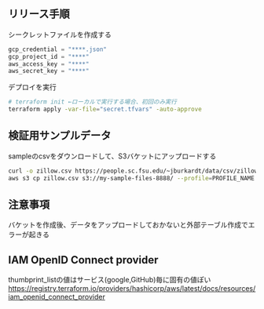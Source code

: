 ## リリース手順

シークレットファイルを作成する

```secret.tfvars
gcp_credential = "****.json"
gcp_project_id = "****"
aws_access_key = "****"
aws_secret_key = "****"
```

デプロイを実行

```sh
# terraform init ←ローカルで実行する場合、初回のみ実行
terraform apply -var-file="secret.tfvars" -auto-approve
```

## 検証用サンプルデータ

sampleのcsvをダウンロードして、S3バケットにアップロードする

```sh
curl -o zillow.csv https://people.sc.fsu.edu/~jburkardt/data/csv/zillow.csv
aws s3 cp zillow.csv s3://my-sample-files-8888/ --profile=PROFILE_NAME
```

## 注意事項

バケットを作成後、データをアップロードしておかないと外部テーブル作成でエラーが起きる

## IAM OpenID Connect provider

thumbprint_listの値はサービス(google,GitHub)毎に固有の値ぽい
https://registry.terraform.io/providers/hashicorp/aws/latest/docs/resources/iam_openid_connect_provider